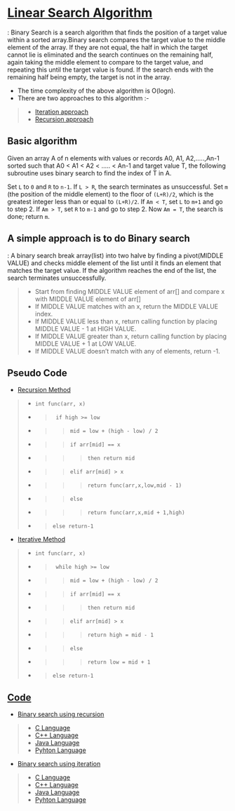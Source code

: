 # [Linear Search Algorithm](https://github.com/anubhavsharma430/Advance-Algorithms/tree/master/Binary%20Search)
: Binary Search is a search algorithm that finds the position of a target value within a sorted array.Binary search compares the target value to the middle element of the array. If they are not equal, the half in which the target cannot lie is eliminated and the search continues on the remaining half, again taking the middle element to compare to the target value, and repeating this until the target value is found. If the search ends with the remaining half being empty, the target is not in the array.
* The time complexity of the above algorithm is O(logn).
* There are two approaches to this algorithm :-
>* [Iteration approach](https://github.com/anubhavsharma430/Advance-Algorithms/tree/master/Binary%20Search/Iterative%20Approach)
>* [Recursion approach](https://github.com/anubhavsharma430/Advance-Algorithms/tree/master/Binary%20Search/Recurssion%20Approach)

## Basic algorithm
Given an array A of n elements with values or records A0, A1, A2,.....,An-1 sorted such that A0 < A1 < A2 < ..... < An-1 and target value T, the following subroutine uses binary search to find the index of T in A.

Set `L` to `0` and `R` to `n-1`.
If `L > R`, the search terminates as unsuccessful.
Set `m` (the position of the middle element) to the floor of `(L+R)/2`, which is the greatest integer less than or equal to `(L+R)/2`.
If `Am < T`, set `L` to `m+1` and go to step 2.
If `Am > T`, set `R` to `m-1` and go to step 2.
Now `Am = T`, the search is done; return `m`.


## A simple approach is to do Binary search
: A binary search break array(list) into two halve by finding a pivot(MIDDLE VALUE) and checks middle element of the list until it finds an element that matches the target value. If the algorithm reaches the end of the list, the search terminates unsuccessfully.
>* Start from finding MIDDLE VALUE element of arr[] and compare x with MIDDLE VALUE element of arr[]
>* If MIDDLE VALUE matches with an x, return the MIDDLE VALUE index.
>* If MIDDLE VALUE less than x, return calling function by placing MIDDLE VALUE - 1 at HIGH VALUE.
>* If MIDDLE VALUE greater than x, return calling function by placing MIDDLE VALUE + 1 at LOW VALUE.
>* If MIDDLE VALUE doesn’t match with any of elements, return -1.

## Pseudo Code

* [Recursion Method](https://github.com/anubhavsharma430/Advance-Algorithms/tree/master/Binary%20Search/Recurssion%20Approach)
>* `int func(arr, x)`
>* >` if high >= low`
>* >>`mid = low + (high - low) / 2`
>* >>`if arr[mid] == x`
>* >>>`then return mid`
>* >>`elif arr[mid] > x`
>* >>>`return func(arr,x,low,mid - 1)`
>* >>`else`
>* >>>`return func(arr,x,mid + 1,high)`
>* >`else return-1`

* [Iterative Method](https://github.com/anubhavsharma430/Advance-Algorithms/tree/master/Binary%20Search/Iterative%20Approach)
>* `int func(arr, x)`
>* >` while high >= low`
>* >>`mid = low + (high - low) / 2`
>* >>`if arr[mid] == x`
>* >>>`then return mid`
>* >>`elif arr[mid] > x`
>* >>>`return high = mid - 1`
>* >>`else`
>* >>>`return low = mid + 1`
>* >`else return-1`

## [Code](https://github.com/anubhavsharma430/Advance-Algorithms/tree/master/Linear%20Search)
* [Binary search using recursion](https://github.com/anubhavsharma430/Advance-Algorithms/tree/master/Binary%20Search/Recurssion%20Approach)
>* [C Language](https://github.com/anubhavsharma430/Advance-Algorithms/blob/master/Binary%20Search/Recurssion%20Approach/Binary%20Search.c)
>* [C++ Language](https://github.com/anubhavsharma430/Advance-Algorithms/blob/master/Binary%20Search/Recurssion%20Approach/Binary%20Search.cpp)
>* [Java Language](https://github.com/anubhavsharma430/Advance-Algorithms/blob/master/Binary%20Search/Recurssion%20Approach/Binary%20Search.java)
>* [Pyhton Language](https://github.com/anubhavsharma430/Advance-Algorithms/blob/master/Binary%20Search/Recurssion%20Approach/Binary%20Search.py)

* [Binary search using iteration](https://github.com/anubhavsharma430/Advance-Algorithms/tree/master/Binary%20Search/Iterative%20Approach)
>* [C Language](https://github.com/anubhavsharma430/Advance-Algorithms/blob/master/Binary%20Search/Iterative%20Approach/Binary%20Search%20using%20loop.c)
>* [C++ Language](https://github.com/anubhavsharma430/Advance-Algorithms/blob/master/Binary%20Search/Iterative%20Approach/Binary%20Search%20using%20loop.cpp)
>* [Java Language](https://github.com/anubhavsharma430/Advance-Algorithms/blob/master/Binary%20Search/Iterative%20Approach/Binary%20Search%20using%20loop.java)
>* [Pyhton Language](https://github.com/anubhavsharma430/Advance-Algorithms/blob/master/Binary%20Search/Iterative%20Approach/Binary%20Search%20using%20loop.py)